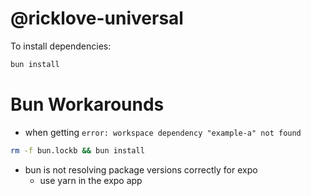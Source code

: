 # @ricklove-universal

To install dependencies:

```bash
bun install
```


# Bun Workarounds

- when getting `error: workspace dependency "example-a" not found` 

```bash
rm -f bun.lockb && bun install
```

- bun is not resolving package versions correctly for expo
    - use yarn in the expo app